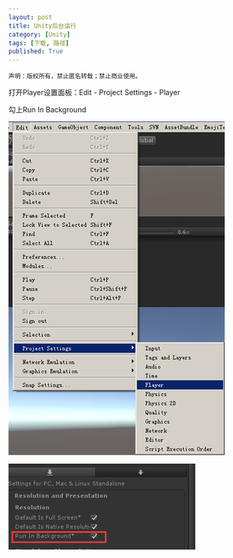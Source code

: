 ```yaml
---
layout: post
title: Unity后台运行
category: [Unity]
tags: [下载, 路径]
published: True
---
```



`声明：版权所有，禁止匿名转载；禁止商业使用。`


打开Player设置面板：Edit - Project Settings - Player

勾上Run In Background

<left>
	<img src="/public/img/Unity后台运行/1.png">
	</left>
<p></p>
<left>
	<img src="/public/img/Unity后台运行/2.png">
	</left>